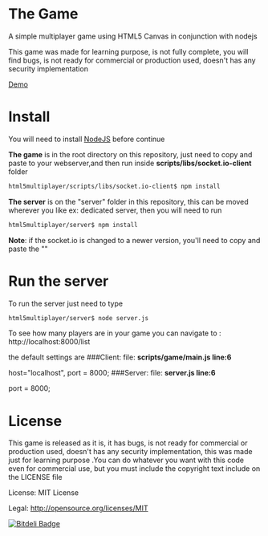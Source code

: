 # The Game
A simple multiplayer game using HTML5 Canvas in conjunction with nodejs

This game was made for learning purpose, is not fully complete, you will find bugs, is not ready for commercial or production used, doesn't has any security implementation

[Demo](http://game.joyalstudios.com/html5multiplayer) 

# Install

You will need to install [NodeJS](https://nodejs.org/) before continue

**The game** is in the root directory on this repository, just need to copy and paste to your webserver,and then run inside **scripts/libs/socket.io-client** folder
```bash
html5multiplayer/scripts/libs/socket.io-client$ npm install
```

**The server** is on the "server" folder in this repository, this can be moved wherever you like ex: dedicated server,
then you will need to run

```bash
html5multiplayer/server$ npm install
```

**Note**: if the socket.io is changed to a newer version, you'll need to copy and paste the ""

# Run the server

To run the server just need to type

```bash
html5multiplayer/server$ node server.js
```

To see how many players are in your game you can navigate to  : http://localhost:8000/list

the default settings are 
###Client:
file: **scripts/game/main.js line:6**

host="localhost", port = 8000;
###Server:
file: **server.js line:6** 

port = 8000;

# License
This game is released as it is, it has bugs, is not ready for commercial or production used, doesn't has any security implementation, this was made just for learning purpose
.You can do whatever you want with this code even for commercial use, but you must include the copyright text include on the LICENSE file

License: MIT License

Legal: http://opensource.org/licenses/MIT

[![Bitdeli Badge](https://d2weczhvl823v0.cloudfront.net/hgouveia/html5multiplayer/trend.png)](https://bitdeli.com/free "Bitdeli Badge")

